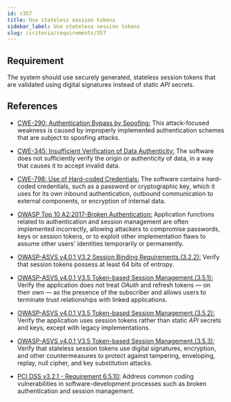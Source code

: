```yaml
---
id: r357
title: Use stateless session tokens
sidebar_label: Use stateless session tokens
slug: /criteria/requirements/357
---
```


## Requirement

The system should use securely generated,
stateless session tokens
that are validated using digital signatures
instead of static *API* secrets.

## References

- [CWE-290: Authentication Bypass by Spoofing:](https://cwe.mitre.org/data/definitions/290.html)
This attack-focused weakness
is caused by improperly implemented authentication schemes
that are subject to spoofing attacks.

- [CWE-345: Insufficient Verification of Data Authenticity:](https://cwe.mitre.org/data/definitions/345.html)
The software does not sufficiently verify
the origin or authenticity of data,
in a way that causes it
to accept invalid data.

- [CWE-798: Use of Hard-coded Credentials:](https://cwe.mitre.org/data/definitions/798.html)
The software contains hard-coded credentials,
such as a password or cryptographic key,
which it uses for its own inbound authentication,
outbound communication to external components,
or encryption of internal data.

- [OWASP Top 10 A2:2017-Broken Authentication:](https://owasp.org/www-project-top-ten/OWASP_Top_Ten_2017/Top_10-2017_A2-Broken_Authentication)
Application functions related to
authentication and session management
are often implemented incorrectly,
allowing attackers to compromise passwords,
keys or session tokens,
or to exploit other implementation flaws
to assume other users' identities
temporarily or permanently.

- [OWASP-ASVS v4.0.1 V3.2 Session Binding Requirements.(3.2.2):](https://owasp.org/www-pdf-archive/OWASP_Application_Security_Verification_Standard_4.0-en.pdf)
Verify that session tokens
possess at least 64 bits of entropy.

- [OWASP-ASVS v4.0.1 V3.5 Token-based Session Management.(3.5.1):](https://owasp.org/www-pdf-archive/OWASP_Application_Security_Verification_Standard_4.0-en.pdf)
Verify the application does not treat
*OAuth* and refresh tokens
— on their own —
as the presence of the subscriber
and allows users
to terminate  trust relationships
with linked applications.

- [OWASP-ASVS v4.0.1 V3.5 Token-based Session Management.(3.5.2):](https://owasp.org/www-pdf-archive/OWASP_Application_Security_Verification_Standard_4.0-en.pdf)
Verify the application uses
session tokens rather than
static *API* secrets and keys,
except with legacy implementations.

- [OWASP-ASVS v4.0.1 V3.5 Token-based Session Management.(3.5.3):](https://owasp.org/www-pdf-archive/OWASP_Application_Security_Verification_Standard_4.0-en.pdf)
Verify that stateless session tokens
use digital signatures, encryption,
and other countermeasures to protect against
tampering, enveloping,
replay, null cipher,
and key substitution attacks.

- [PCI DSS v3.2.1 - Requirement 6.5.10:](https://www.pcisecuritystandards.org/documents/PCI_DSS_v3-2-1.pdf)
Address common coding vulnerabilities
in software-development processes
such as broken authentication
and session management.
